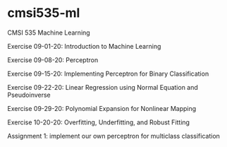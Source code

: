 # cmsi535-ml
CMSI 535 Machine Learning

Exercise 09-01-20: Introduction to Machine Learning

Exercise 09-08-20: Perceptron

Exercise 09-15-20: Implementing Perceptron for Binary Classification

Exercise 09-22-20: Linear Regression using Normal Equation and Pseudoinverse

Exercise 09-29-20: Polynomial Expansion for Nonlinear Mapping

Exercise 10-20-20: Overfitting, Underfitting, and Robust Fitting

Assignment 1: implement our own perceptron for multiclass classification
